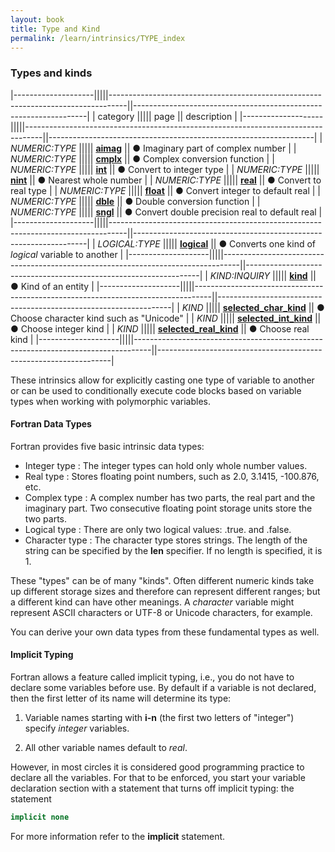```yaml
---
layout: book
title: Type and Kind
permalink: /learn/intrinsics/TYPE_index
---
```

### Types and kinds

|--------------------|||||----------------------------------------------------------------------------------||------------------------------------------------------------------|
| category           ||||| page                                                                             || description                                                      |
|--------------------|||||----------------------------------------------------------------------------------||------------------------------------------------------------------|
| *NUMERIC:TYPE*     ||||| [__aimag__]({{site.baseurl}}/learn/intrinsics/AIMAG)                             || &#9679; Imaginary part of complex number                         |
| *NUMERIC:TYPE*     ||||| [__cmplx__]({{site.baseurl}}/learn/intrinsics/CMPLX)                             || &#9679; Complex conversion function                              |
| *NUMERIC:TYPE*     ||||| [__int__]({{site.baseurl}}/learn/intrinsics/INT)                                 || &#9679; Convert to integer type                                  |
| *NUMERIC:TYPE*     ||||| [__nint__]({{site.baseurl}}/learn/intrinsics/NINT)                               || &#9679; Nearest whole number                                     |
| *NUMERIC:TYPE*     ||||| [__real__]({{site.baseurl}}/learn/intrinsics/REAL)                               || &#9679; Convert to real type                                     |
| *NUMERIC:TYPE*     ||||| [__float__]({{site.baseurl}}/learn/intrinsics/FLOAT)                             || &#9679; Convert integer to default real                          |
| *NUMERIC:TYPE*     ||||| [__dble__]({{site.baseurl}}/learn/intrinsics/DBLE)                               || &#9679; Double conversion function                               |
| *NUMERIC:TYPE*     ||||| [__sngl__]({{site.baseurl}}/learn/intrinsics/SNGL)                               || &#9679; Convert double precision real to default real            |
|--------------------|||||----------------------------------------------------------------------------------||------------------------------------------------------------------|
| *LOGICAL:TYPE*     ||||| [__logical__]({{site.baseurl}}/learn/intrinsics/LOGICAL)                         || &#9679; Converts one kind of _logical_ variable to another       |
|--------------------|||||----------------------------------------------------------------------------------||------------------------------------------------------------------|
| *KIND:INQUIRY*     ||||| [__kind__]({{site.baseurl}}/learn/intrinsics/KIND)                               || &#9679; Kind of an entity                                        |
|--------------------|||||----------------------------------------------------------------------------------||------------------------------------------------------------------|
| *KIND*             ||||| [__selected\_char\_kind__]({{site.baseurl}}/learn/intrinsics/SELECTED_CHAR_KIND) || &#9679; Choose character kind such as "Unicode"                  |
| *KIND*             ||||| [__selected\_int\_kind__]({{site.baseurl}}/learn/intrinsics/SELECTED_INT_KIND)   || &#9679; Choose integer kind                                      |
| *KIND*             ||||| [__selected\_real\_kind__]({{site.baseurl}}/learn/intrinsics/SELECTED_REAL_KIND) || &#9679; Choose real kind                                         |
|--------------------|||||----------------------------------------------------------------------------------||------------------------------------------------------------------|

These intrinsics allow for explicitly casting one type of variable to another or can be used to conditionally execute code blocks based on variable types when working with
polymorphic variables.

#### Fortran Data Types

Fortran provides five basic intrinsic data types:

  * Integer type
    : The integer types can hold only whole number values.
  * Real type
    : Stores floating point numbers, such as 2.0, 3.1415, -100.876, etc.
  * Complex type
    : A complex number has two parts,
      the real part and the imaginary part. Two consecutive floating
      point storage units store the two parts.
  * Logical type
    : There are only two logical values: .true. and .false.
  * Character type
    : The character type stores strings. The length of the string
    can be specified by the __len__ specifier. If no length is specified, it is 1.

These "types" can be of many "kinds". Often different numeric kinds
take up different storage sizes and therefore can represent
different ranges; but a different kind can have other meanings.
A _character_ variable might represent ASCII characters or UTF-8 or
Unicode characters, for example.

You can derive your own data types from these fundamental types as well.

#### Implicit Typing

Fortran allows a feature called implicit typing, i.e., you do not have
to declare some variables before use. By default if a variable is not declared,
then the first letter of its name will determine its type:

1. Variable names starting with __i-n__ (the first two letters of
   "integer") specify _integer_ variables.

2. All other variable names default to _real_.


However, in most circles it is considered good programming practice to declare all the
variables. For that to be enforced, you start your variable declaration section with 
a statement that turns off implicit typing:
the statement
```fortran
implicit none
```
For more information refer to the __implicit__ statement.
